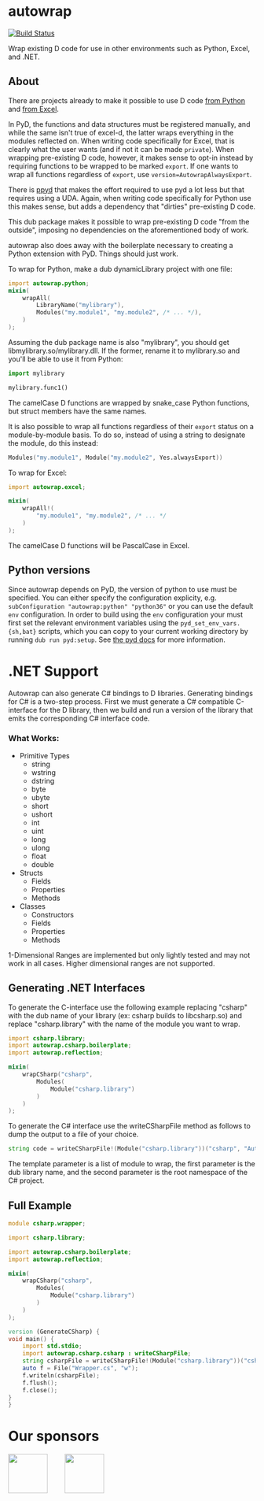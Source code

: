 # autowrap

[![Build Status](https://travis-ci.org/kaleidicassociates/autowrap.png?branch=master)](https://travis-ci.org/kaleidicassociates/autowrap)

Wrap existing D code for use in other environments such as Python, Excel, and .NET.

## About

There are projects already to make it possible to use D code
[from Python](https://github.com/ariovistus/pyd) and
[from Excel](https://github.com/kaleidicassociates/excel-d).

In PyD, the functions and data structures must be registered manually,
and while the same isn't true of excel-d, the latter wraps everything
in the modules reflected on. When writing code specifically for Excel,
that is clearly what the user wants (and if not it can be made `private`).
When wrapping pre-existing D code, however, it makes sense to opt-in instead
by requiring functions to be wrapped to be marked `export`. If one wants to
wrap all functions regardless of `export`, use `version=AutowrapAlwaysExport`.

There is [ppyd](https://github.com/John-Colvin/ppyd) that makes the effort
required to use pyd a lot less but that requires using a UDA. Again, when
writing code specifically for Python use this makes sense, but adds a
dependency that "dirties" pre-existing D code.

This dub package makes it possible to wrap pre-existing D code "from the outside",
imposing no dependencies on the aforementioned body of work.

autowrap also does away with the boilerplate necessary to creating a Python extension
with PyD. Things should just work.

To wrap for Python, make a dub dynamicLibrary project with one file:

```d
import autowrap.python;
mixin(
    wrapAll(
        LibraryName("mylibrary"),
        Modules("my.module1", "my.module2", /* ... */),
    )
);
```

Assuming the dub package name is also "mylibrary", you should get libmylibrary.so/mylibrary.dll.
If the former, rename it to mylibrary.so and you'll be able to use it from Python:


```Python
import mylibrary

mylibrary.func1()
```

The camelCase D functions are wrapped by snake_case Python functions, but struct members
have the same names.

It is also possible to wrap all functions regardless of their `export` status on a
module-by-module basis. To do so, instead of using a string to designate the module,
do this instead:

```d
Modules("my.module1", Module("my.module2", Yes.alwaysExport))
```


To wrap for Excel:

```d
import autowrap.excel;

mixin(
    wrapAll!(
        "my.module1", "my.module2", /* ... */
    )
);

```

The camelCase D functions will be PascalCase in Excel.


## Python versions

Since autowrap depends on PyD, the version of python to use must be specified.
You can either specify the configuration explicity, e.g.
`subConfiguration "autowrap:python" "python36"` or you can use the default `env`
configuration. In order to build using the `env` configuration your must first
set the relevant environment variables using the `pyd_set_env_vars.{sh,bat}`
scripts, which you can copy to your current working directory by running
`dub run pyd:setup`. See
[the pyd docs](https://pyd.readthedocs.io/en/latest/dub.html) for more
information.

# .NET Support

Autowrap can also generate C# bindings to D libraries. Generating bindings for C# is a two-step process. First we must generate a C# compatible C-interface for the D library, then we build and run a version of the library that emits the corresponding C# interface code.

### What Works:

* Primitive Types
  * string
  * wstring
  * dstring
  * byte
  * ubyte
  * short
  * ushort
  * int
  * uint
  * long
  * ulong
  * float
  * double
* Structs
  * Fields
  * Properties
  * Methods
* Classes
  * Constructors
  * Fields
  * Properties
  * Methods

1-Dimensional Ranges are implemented but only lightly tested and may not work in all cases. Higher dimensional ranges are not supported.

## Generating .NET Interfaces

To generate the C-interface use the following example replacing "csharp" with the dub name of your library (ex: csharp builds to libcsharp&#46;so) and replace "csharp.library" with the name of the module you want to wrap.

```d
import csharp.library;
import autowrap.csharp.boilerplate;
import autowrap.reflection;

mixin(
    wrapCSharp("csharp",
        Modules(
            Module("csharp.library")
        )
    )
);
```

To generate the C# interface use the writeCSharpFile method as follows to dump the output to a file of your choice.

```d
string code = writeCSharpFile!(Module("csharp.library"))("csharp", "Autowrap.CSharp");
```

The template parameter is a list of module to wrap, the first parameter is the dub library name, and the second parameter is the root namespace of the C# project.

## Full Example

```d
module csharp.wrapper;

import csharp.library;

import autowrap.csharp.boilerplate;
import autowrap.reflection;

mixin(
    wrapCSharp("csharp",
        Modules(
            Module("csharp.library")
        )
    )
);

version (GenerateCSharp) {
void main() {
    import std.stdio;
    import autowrap.csharp.csharp : writeCSharpFile;
    string csharpFile = writeCSharpFile!(Module("csharp.library"))("csharp", "Autowrap.Csharp");
    auto f = File("Wrapper.cs", "w");
    f.writeln(csharpFile);
    f.flush();
    f.close();
}
}
```

# Our sponsors

[<img src="https://raw.githubusercontent.com/libmir/mir-algorithm/master/images/symmetry.png" height="80" />](http://symmetryinvestments.com/) 	&nbsp; 	&nbsp;	&nbsp;	&nbsp;
[<img src="https://raw.githubusercontent.com/libmir/mir-algorithm/master/images/kaleidic.jpeg" height="80" />](https://github.com/kaleidicassociates)
